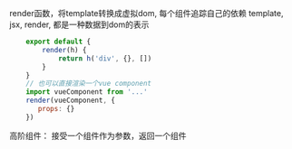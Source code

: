 render函数，将template转换成虚拟dom, 每个组件追踪自己的依赖
template, jsx, render, 都是一种数据到dom的表示
```javascript
    export default {
        render(h) {
            return h('div', {}, [])
        }
    }
    // 也可以直接渲染一个vue component
    import vueComponent from '...'
    render(vueComponent, {
       props: {} 
    })
```
高阶组件： 接受一个组件作为参数，返回一个组件